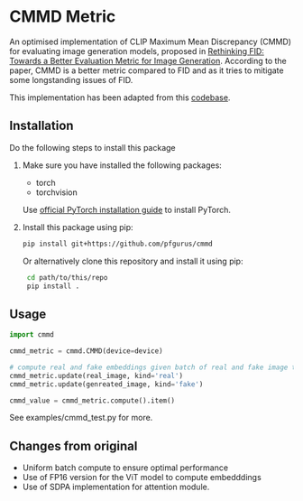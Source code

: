 # CMMD Metric
An optimised implementation of CLIP Maximum Mean Discrepancy (CMMD) for evaluating image generation models, proposed in [Rethinking FID: Towards a Better Evaluation Metric for Image Generation](https://arxiv.org/abs/2401.09603). 
According to the paper, CMMD is a better metric compared to FID and as it tries to mitigate some longstanding issues of FID.

This implementation has been adapted from this [codebase](https://github.com/sayakpaul/cmmd-pytorch).

## Installation

Do the following steps to install this package

1. Make sure you have installed the following packages:
   - torch
   - torchvision
   
   Use [official PyTorch installation guide](https://pytorch.org/get-started/locally/) to install PyTorch.

2. Install this package using pip:
   ```bash
   pip install git+https://github.com/pfgurus/cmmd
   ```

   Or alternatively 
   clone this repository and install it using pip:
   ```bash
    cd path/to/this/repo
    pip install .
    ```

## Usage
```python
import cmmd

cmmd_metric = cmmd.CMMD(device=device)

# compute real and fake embeddings given batch of real and fake image tensors
cmmd_metric.update(real_image, kind='real')
cmmd_metric.update(genreated_image, kind='fake')

cmmd_value = cmmd_metric.compute().item()
```

See examples/cmmd_test.py for more.

## Changes from original
- Uniform batch compute to ensure optimal performance
- Use of FP16 version for the ViT model to compute embedddings
- Use of SDPA implementation for attention module.


